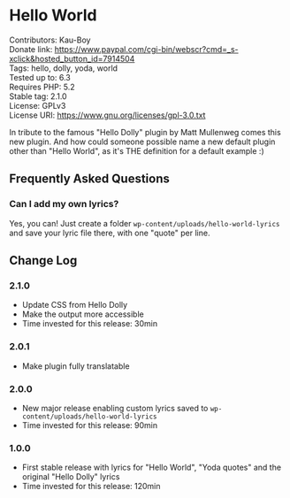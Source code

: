 # Hello World
Contributors: Kau-Boy  
Donate link: https://www.paypal.com/cgi-bin/webscr?cmd=_s-xclick&hosted_button_id=7914504  
Tags: hello, dolly, yoda, world  
Tested up to: 6.3  
Requires PHP: 5.2  
Stable tag: 2.1.0  
License: GPLv3  
License URI: https://www.gnu.org/licenses/gpl-3.0.txt


In tribute to the famous "Hello Dolly" plugin by Matt Mullenweg comes this new plugin. And how could someone possible name a new default plugin other than "Hello World", as it's THE definition for a default example :)

## Frequently Asked Questions ##

### Can I add my own lyrics? ###

Yes, you can! Just create a folder `wp-content/uploads/hello-world-lyrics` and save your lyric file there, with one "quote" per line.

## Change Log ##

### 2.1.0 ###

* Update CSS from Hello Dolly
* Make the output more accessible
* Time invested for this release: 30min

### 2.0.1 ###

* Make plugin fully translatable

### 2.0.0 ###
* New major release enabling custom lyrics saved to `wp-content/uploads/hello-world-lyrics`
* Time invested for this release: 90min

### 1.0.0 ###
* First stable release with lyrics for "Hello World", "Yoda quotes" and the original "Hello Dolly" lyrics
* Time invested for this release: 120min